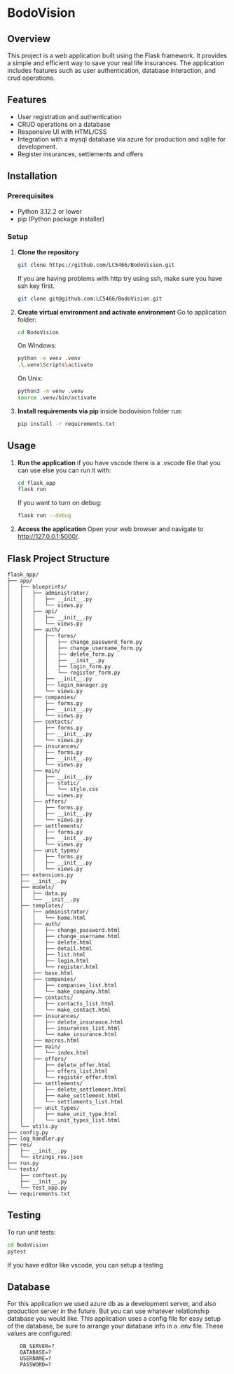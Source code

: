 # BodoVision

## Overview
This project is a web application built using the Flask framework. It provides a simple and efficient way to save your real life insurances. The application includes features such as user authentication, database interaction, and crud operations.

## Features
- User registration and authentication
- CRUD operations on a database
- Responsive UI with HTML/CSS
- Integration with a mysql database via azure for production and sqlite for development.
- Register insurances, settlements and offers

## Installation

### Prerequisites
- Python 3.12.2 or lower
- pip (Python package installer)

### Setup

1. **Clone the repository**
   ```bash
   git clone https://github.com/LC5466/BodoVision.git
   ```
   If you are having problems with http try using ssh, make sure you have ssh key first.
   ```bash
   git clone git@github.com:LC5466/BodoVision.git
   ```

2. **Create virtual environment and activate environment**
    Go to application folder: 
    ```bash
    cd BodoVision
    ```
    On Windows:
    ```bash
    python -m venv .venv
    .\.venv\Scripts\activate
    ```
    On Unix:
    ```bash
    python3 -m venv .venv
    source .venv/bin/activate
    ```

3. **Install requirements via pip**
    inside bodovision folder run:
    ```bash
    pip install -r requirements.txt
    ```


## Usage
1. **Run the application**
    if you have vscode there is a .vscode file that you can use else you can run it with:

    ```bash
    cd flask_app
    flask run
    ```

    If you want to turn on debug:
    ```bash
    flask run --debug
    ```
2. **Access the application**
    Open your web browser and navigate to http://127.0.0.1:5000/.



## Flask Project Structure
```
flask_app/
├── app/
│   ├── blueprints/
│   │   ├── administrator/
│   │   │   ├── __init__.py
│   │   │   └── views.py
│   │   ├── api/
│   │   │   ├── __init__.py
│   │   │   └── views.py
│   │   ├── auth/
│   │   │   ├── forms/
│   │   │   │   ├── change_password_form.py
│   │   │   │   ├── change_username_form.py
│   │   │   │   ├── delete_form.py
│   │   │   │   ├── __init__.py
│   │   │   │   ├── login_form.py
│   │   │   │   └── register_form.py
│   │   │   ├── __init__.py
│   │   │   ├── login_manager.py
│   │   │   └── views.py
│   │   ├── companies/
│   │   │   ├── forms.py
│   │   │   ├── __init__.py
│   │   │   └── views.py
│   │   ├── contacts/
│   │   │   ├── forms.py
│   │   │   ├── __init__.py
│   │   │   └── views.py
│   │   ├── insurances/
│   │   │   ├── forms.py
│   │   │   ├── __init__.py
│   │   │   └── views.py
│   │   ├── main/
│   │   │   ├── __init__.py
│   │   │   ├── static/
│   │   │   │   └── style.css
│   │   │   └── views.py
│   │   ├── offers/
│   │   │   ├── forms.py
│   │   │   ├── __init__.py
│   │   │   └── views.py
│   │   ├── settlements/
│   │   │   ├── forms.py
│   │   │   ├── __init__.py
│   │   │   └── views.py
│   │   ├── unit_types/
│   │   │   ├── forms.py
│   │   │   ├── __init__.py
│   │   │   └── views.py
│   ├── extensions.py
│   ├── __init__.py
│   ├── models/
│   │   ├── data.py
│   │   └── __init__.py
│   ├── templates/
│   │   ├── administrator/
│   │   │   └── home.html
│   │   ├── auth/
│   │   │   ├── change_password.html
│   │   │   ├── change_username.html
│   │   │   ├── delete.html
│   │   │   ├── detail.html
│   │   │   ├── list.html
│   │   │   ├── login.html
│   │   │   └── register.html
│   │   ├── base.html
│   │   ├── companies/
│   │   │   ├── companies_list.html
│   │   │   └── make_company.html
│   │   ├── contacts/
│   │   │   ├── contacts_list.html
│   │   │   └── make_contact.html
│   │   ├── insurances/
│   │   │   ├── delete_insurance.html
│   │   │   ├── insurances_list.html
│   │   │   └── make_insurance.html
│   │   ├── macros.html
│   │   ├── main/
│   │   │   └── index.html
│   │   ├── offers/
│   │   │   ├── delete_offer.html
│   │   │   ├── offers_list.html
│   │   │   └── register_offer.html
│   │   ├── settlements/
│   │   │   ├── delete_settlement.html
│   │   │   ├── make_settlement.html
│   │   │   └── settlements_list.html
│   │   ├── unit_types/
│   │   │   ├── make_unit_type.html
│   │   │   └── unit_types_list.html
│   └── utils.py
├── config.py
├── log_handler.py
├── res/
│   ├── __init__.py
│   └── strings_res.json
├── run.py
└── tests/
    ├── conftest.py
    ├── __init__.py
    └── test_app.py
└── requirements.txt
```


## Testing
To run unit tests:
```bash
cd BodoVision
pytest
```
If you have editor like vscode, you can setup a testing


## Database
For this application we used azure db as a development server, and also production server in the future. But you can use whatever relationship database you would like. This application uses a config file for easy setup of the database, be sure to arrange your database info in a .env file. These values are configured:

```
    DB_SERVER=?
    DATABASE=?
    USERNAME=?
    PASSWORD=?
```